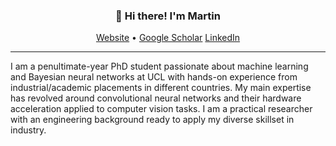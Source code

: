 
<h3 align="center">👋 Hi there! I'm Martin</h3>
<p align="center">
  <a href="https://martinferianc.github.io">Website</a> •
  <a href="https://scholar.google.com/citations?user=itcRKZQAAAAJ&hl=en">Google Scholar</a>
  <a href="https://www.linkedin.com/in/martinferianc/">LinkedIn</a>
</p>

---
I am a penultimate-year PhD student passionate about machine learning and Bayesian neural networks at UCL with hands-on experience from industrial/academic placements in different countries. My main expertise has revolved around convolutional neural networks and their hardware acceleration applied to computer vision tasks. I am a practical researcher with an engineering background ready to apply my diverse skillset in industry.

<!--
**lauragift21/lauragift21** is a ✨ _special_ ✨ repository because its `README.md` (this file) appears on your GitHub profile.

Here are some ideas to get you started:

- 🔭 I’m currently working on ...
- 🌱 I’m currently learning ...
- 👯 I’m looking to collaborate on ...
- 🤔 I’m looking for help with ...
- 💬 Ask me about ...
- 📫 How to reach me: ...
- 😄 Pronouns: ...
- ⚡ Fun fact: ...
-->
